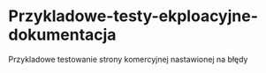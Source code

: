 # Przykladowe-testy-ekploacyjne-dokumentacja
Przykladowe testowanie strony komercyjnej nastawionej na błędy
